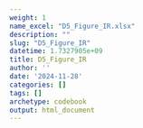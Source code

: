 ```yaml
---
weight: 1
name_excel: "D5_Figure_IR.xlsx"
description: ""
slug: "D5_Figure_IR"
datetime: 1.7327905e+09
title: D5_Figure_IR
author: ''
date: '2024-11-28'
categories: []
tags: []
archetype: codebook
output: html_document
---
```


<div class="tabcontent"></div>
